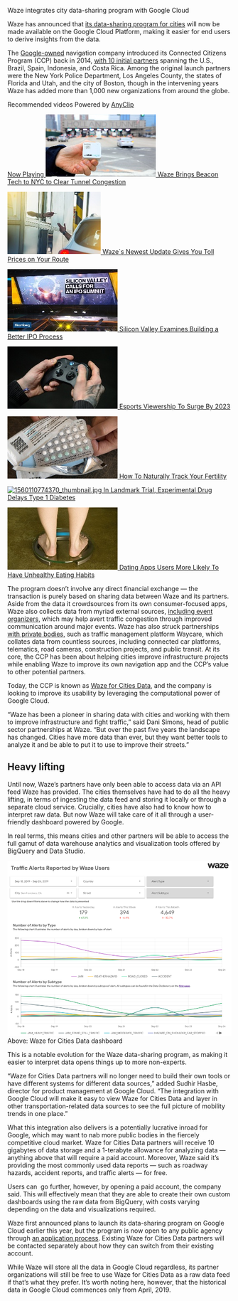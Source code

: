 Waze integrates city data-sharing program with Google Cloud

Waze has announced that [its data-sharing program for cities](https://venturebeat.com/2019/04/05/how-waze-is-using-data-pacts-beacons-and-carpools-to-win-over-cities/) will now be made available on the Google Cloud Platform, making it easier for end users to derive insights from the data.

The [Google-owned](https://venturebeat.com/2013/06/09/google-buys-waze-rumor/) navigation company introduced its Connected Citizens Program (CCP) back in 2014, [with 10 initial partners](https://www.prnewswire.com/news-releases/waze-launches-connected-citizens-program-debuts-inaugural-w10-277867931.html) spanning the U.S., Brazil, Spain, Indonesia, and Costa Rica. Among the original launch partners were the New York Police Department, Los Angeles County, the states of Florida and Utah, and the city of Boston, though in the intervening years Waze has added more than 1,000 new organizations from around the globe.

Recommended videos
Powered by [AnyClip](https://anyclip.com/)

 [        Now Playing  ![1548824167782_thumbnail.jpg](../_resources/f03c3006ae79c6f68c0e912bd59b5d4d.jpg)   Waze Brings Beacon Tech to NYC to Clear Tunnel Congestion](https://venturebeat.com/2019/10/01/waze-integrates-city-data-sharing-program-with-google-cloud/)

 [        ![1563294863972_210x140_thumbnail.jpg](../_resources/c31ea89aaaec8c1ee367b695a34a6541.jpg)   Waze`s Newest Update Gives You Toll Prices on Your Route](https://venturebeat.com/2019/10/01/waze-integrates-city-data-sharing-program-with-google-cloud/)

 [        ![1569936567501_248x140_thumbnail.jpg](../_resources/d8242541e6a82f555884020c2e16bca9.jpg)   Silicon Valley Examines Building a Better IPO Process](https://venturebeat.com/2019/10/01/waze-integrates-city-data-sharing-program-with-google-cloud/)

 [        ![1569420761854_248x140_thumbnail.jpg](../_resources/d0803037bc39aa1845e654876ee6f893.jpg)   Esports Viewership To Surge By 2023](https://venturebeat.com/2019/10/01/waze-integrates-city-data-sharing-program-with-google-cloud/)

 [        ![1560773388760_thumbnail.jpg](../_resources/944fe52323054587a1b188f83f45af18.jpg)   How To Naturally Track Your Fertility](https://venturebeat.com/2019/10/01/waze-integrates-city-data-sharing-program-with-google-cloud/)

 [        ![1560110774370_thumbnail.jpg](:/19fecacbeac2c53e7f1d80f291f404ab)   In Landmark Trial, Experimental Drug Delays Type 1 Diabetes](https://venturebeat.com/2019/10/01/waze-integrates-city-data-sharing-program-with-google-cloud/)

 [        ![1559304874396_thumbnail.jpg](../_resources/12fc942266fd5e77ba9e82c75d9cb1ed.jpg)   Dating Apps Users More Likely To Have Unhealthy Eating Habits](https://venturebeat.com/2019/10/01/waze-integrates-city-data-sharing-program-with-google-cloud/)

The program doesn’t involve any direct financial exchange — the transaction is purely based on sharing data between Waze and its partners. Aside from the data it crowdsources from its own consumer-focused apps, Waze also collects data from myriad external sources, [including event organizers](https://venturebeat.com/2016/08/11/waze-launches-events-partner-program/), which may help avert traffic congestion through improved communication around major events. Waze has also struck partnerships [with private bodies,](https://venturebeat.com/2018/04/26/waze-and-waycare-strike-data-sharing-pact-to-improve-city-traffic/) such as traffic management platform Waycare, which collates data from countless sources, including connected car platforms, telematics, road cameras, construction projects, and public transit. At its core, the CCP has been about helping cities improve infrastructure projects while enabling Waze to improve its own navigation app and the CCP’s value to other potential partners.

Today, the CCP is known as [Waze for Cities Data](https://www.waze.com/ccp), and the company is looking to improve its usability by leveraging the computational power of Google Cloud.

“Waze has been a pioneer in sharing data with cities and working with them to improve infrastructure and fight traffic,” said Dani Simons, head of public sector partnerships at Waze. “But over the past five years the landscape has changed. Cities have more data than ever, but they want better tools to analyze it and be able to put it to use to improve their streets.”

## Heavy lifting

Until now, Waze’s partners have only been able to access data via an API feed Waze has provided. The cities themselves have had to do all the heavy lifting, in terms of ingesting the data feed and storing it locally or through a separate cloud service. Crucially, cities have also had to know how to interpret raw data. But now Waze will take care of it all through a user-friendly dashboard powered by Google.

In real terms, this means cities and other partners will be able to access the full gamut of data warehouse analytics and visualization tools offered by BigQuery and Data Studio.

![Waze-for-Cities.png](../_resources/1c608f490c7731112e8a3f6527d50416.png)
Above: Waze for Cities Data dashboard

This is a notable evolution for the Waze data-sharing program, as making it easier to interpret data opens things up to more non-experts.

“Waze for Cities Data partners will no longer need to build their own tools or have different systems for different data sources,” added Sudhir Hasbe, director for product management at Google Cloud. “The integration with Google Cloud will make it easy to view Waze for Cities Data and layer in other transportation-related data sources to see the full picture of mobility trends in one place.”

What this integration also delivers is a potentially lucrative inroad for Google, which may want to nab more public bodies in the fiercely competitive cloud market. Waze for Cities Data partners will receive 10 gigabytes of data storage and a 1-terabyte allowance for analyzing data — anything above that will require a paid account. Moreover, Waze said it’s providing the most commonly used data reports — such as roadway hazards, accident reports, and traffic alerts — for free.

Users can  go further, however, by opening a paid account, the company said. This will effectively mean that they are able to create their own custom dashboards using the raw data from BigQuery, with costs varying depending on the data and visualizations required.

Waze first announced plans to launch its data-sharing program on Google Cloud earlier this year, but the program is now open to any public agency through [an application process](https://www.waze.com/ccp). Existing Waze for Cities Data partners will be contacted separately about how they can switch from their existing account.

While Waze will store all the data in Google Cloud regardless, its partner organizations will still be free to use Waze for Cities Data as a raw data feed if that’s what they prefer. It’s worth noting here, however, that the historical data in Google Cloud commences only from April, 2019.